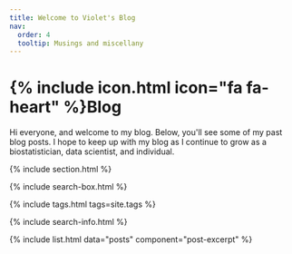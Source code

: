 ```yaml
---
title: Welcome to Violet's Blog
nav:
  order: 4
  tooltip: Musings and miscellany
---
```


# {% include icon.html icon="fa fa-heart" %}Blog

Hi everyone, and welcome to my blog. Below, you'll see some of my past blog posts. I hope to keep up with my blog as I continue to grow as a biostatistician, data scientist, and individual.

{% include section.html %}

{% include search-box.html %}

{% include tags.html tags=site.tags %}

{% include search-info.html %}

{% include list.html data="posts" component="post-excerpt" %}

